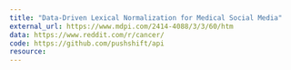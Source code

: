 ```yaml
---
title: "Data-Driven Lexical Normalization for Medical Social Media"
external_url: https://www.mdpi.com/2414-4088/3/3/60/htm
data: https://www.reddit.com/r/cancer/
code: https://github.com/pushshift/api
resource: 
---
```

